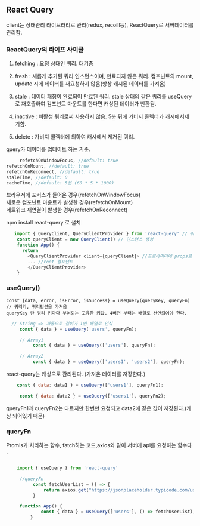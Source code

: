 <!-- @format -->

## React Query

client는 상태관리 라이브러리로 관리(redux, recoill등), ReactQuery로 서버데이터를
관리함.

### ReactQuery의 라이프 사이클

1. fetching : 요청 상태인 쿼리. 대기중

2. fresh : 새롭게 추가된 쿼리 인스턴스이며, 만료되지 않은 쿼리. 컴포넌트의
   mount, update 시에 데이터를 재요청하지 않음(항상 캐시된 데이터를 가져옴)

3. stale : 데이터 패칭이 완료되어 만료된 쿼리. stale 상태의 같은 쿼리를 useQuery
   로 재호출하여 컴포넌트 마운트를 한다면 캐싱된 데이터가 반환됨.

4. inactive : 비활성 쿼리로써 사용하지 않음. 5분 뒤에 가비지 콜렉터가 캐시에서제
   거함.

5. delete : 가비지 콜렉터에 의하여 캐시에서 제거된 쿼리.

query가 데이터를 업데이트 하는 기준.

```.js
     refetchOnWindowFocus, //default: true
refetchOnMount, //default: true
refetchOnReconnect, //default: true
staleTime, //default: 0
cacheTime, //default: 5분 (60 * 5 * 1000)
```

브라우저에 포커스가 들어온 경우(refetchOnWindowFocus)  
새로운 컴포넌트 마운트가 발생한 경우(refetchOnMount)  
네트워크 재연결이 발생한 경우(refetchOnReconnect)

npm install react-query 로 설치

```.js
   import { QueryClient, QueryClientProvider } from 'react-query' // 쿼리에서 프로바이더 , 클라이언트 가져옴
    const queryClient = new QueryClient() // 인스턴스 생성
    function App() {
      return
        <QueryClientProvider client={queryClient}> //프로바이더에 props로 인스턴스를 보냄
        ... //root 컴포넌트
        </QueryClientProvider>
    }
```

### useQuery()

    const {data, error, isError, isSuccess} = useQuery(queryKey, queryFn)  // 쿼리키, 쿼리펑션을 가져옴
    queryKey 란 쿼리 키마다 부여되는 고유한 키값. 4버젼 부터는 배열로 선언되어야 한다.

```.js
  // String => 자동으로 길이가 1인 배열로 인식
     const { data } = useQuery('users', queryFn);

     // Array1
          const { data } = useQuery(['users'], queryFn);

     // Array2
          const { data } = useQuery(['users1', 'users2'], queryFn);
```

react-query는 캐싱으로 관리된다. (가져온 데이터를 저장한다.)

```.js
    const { data: data1 } = useQuery(['users1'], queryFn1);

     const { data: data2 } = useQuery(['users1'], queryFn2);
```

queryFn1과 queryFn2는 다르지만 한번만 요청되고 data2에 같은 값이 저장된다.(캐상
되어있기 때문)

### queryFn

Promis가 처리하는 함수, fatch하는 코드,axios와 같이 서버에 api를 요청하는 함수다
.

```.js

    import { useQuery } from 'react-query'

     //queryFn
          const fetchUserList = () => {
              return axios.get("https://jsonplaceholder.typicode.com/users");
          }

     function App() {
             const { data } = useQuery(['users'], () => fetchUserList);
         }


```
